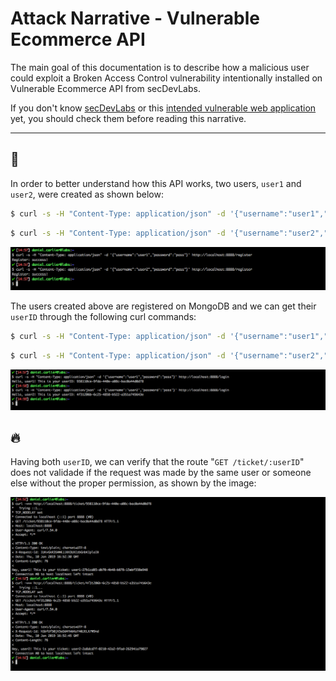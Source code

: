 # Attack Narrative - Vulnerable Ecommerce API
The main goal of this documentation is to describe how a malicious user could exploit a Broken Access Control vulnerability intentionally installed on Vulnerable Ecommerce API from secDevLabs.

If you don't know [secDevLabs] or this [intended vulnerable web application][2] yet, you should check them before reading this narrative.

---
## 👀

In order to better understand how this API works, two users, `user1` and `user2`, were created as shown below: 

```sh
$ curl -s -H "Content-Type: application/json" -d '{"username":"user1","password":"pass"}' http://localhost:8888/register  
```
```sh
$ curl -s -H "Content-Type: application/json" -d '{"username":"user2","password":"pass"}' http://localhost:8888/register
```

<p align="center">
    <img src="attack1.png"/>
</p>

The users created above are registered on MongoDB and we can get their `userID` through the following curl commands:

```sh
$ curl -s -H "Content-Type: application/json" -d '{"username":"user1","password":"pass"}' http://localhost:8888/login
```
```sh
$ curl -s -H "Content-Type: application/json" -d '{"username":"user2","password":"pass"}' http://localhost:8888/login
```

<p align="center">
    <img src="attack2.png"/>
</p>

## 🔥

Having both `userID`, we can verify that the route "`GET /ticket/:userID`" does not validade if the request was made by the same user or someone else without the proper permission, as shown by the image:

<p align="center">
    <img src="attack3.png"/>
</p>

[secDevLabs]: https://github.com/globocom/secDevLabs
[2]:https://github.com/globocom/secDevLabs/tree/master/owasp-top10-2017-apps/a5/ecommerce-api